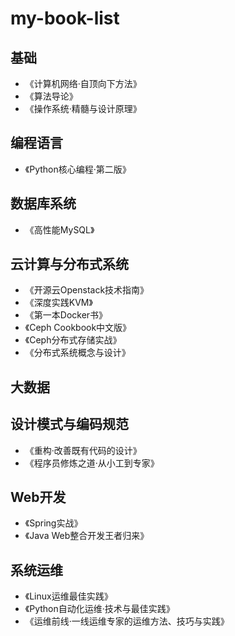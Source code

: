 # my-book-list
## 基础
* 《计算机网络·自顶向下方法》
* 《算法导论》
* 《操作系统·精髓与设计原理》

## 编程语言
* 《Python核心编程·第二版》

## 数据库系统
* 《高性能MySQL》

## 云计算与分布式系统
* 《开源云Openstack技术指南》
* 《深度实践KVM》
* 《第一本Docker书》
* 《Ceph Cookbook中文版》
* 《Ceph分布式存储实战》
* 《分布式系统概念与设计》

## 大数据

## 设计模式与编码规范
* 《重构·改善既有代码的设计》
* 《程序员修炼之道·从小工到专家》

## Web开发
* 《Spring实战》
* 《Java Web整合开发王者归来》

## 系统运维
* 《Linux运维最佳实践》
* 《Python自动化运维·技术与最佳实践》
* 《运维前线·一线运维专家的运维方法、技巧与实践》
